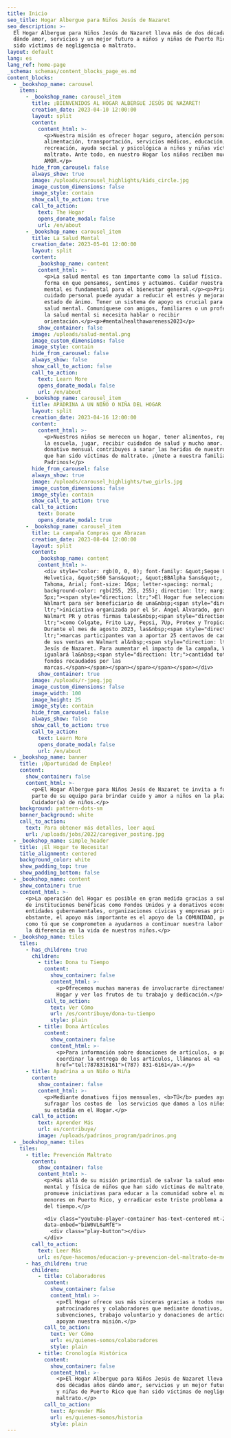 ```yaml
---
title: Inicio
seo_title: Hogar Albergue para Niños Jesús de Nazaret
seo_description: >-
  El Hogar Albergue para Niños Jesús de Nazaret lleva más de dos décadas años
  dándo amor, servicios y un mejor futuro a niños y niñas de Puerto Rico que han
  sido víctimas de negligencia o maltrato.
layout: default
lang: es
lang_ref: home-page
_schema: schemas/content_blocks_page_es.md
content_blocks:
  - _bookshop_name: carousel
    items:
      - _bookshop_name: carousel_item
        title: ¡BIENVENIDOS AL HOGAR ALBERGUE JESÚS DE NAZARET!
        creation_date: 2023-04-10 12:00:00
        layout: split
        content:
          content_html: >-
            <p>Nuestra misión es ofrecer hogar seguro, atención personal,
            alimentación, transportación, servicios médicos, educación,
            recreación, ayuda social y psicológica a niños y niñas víctimas de
            maltrato. Ante todo, en nuestro Hogar los niños reciben mucho
            AMOR.</p>
        hide_from_carousel: false
        always_show: true
        image: /uploads/carousel_highlights/kids_circle.jpg
        image_custom_dimensions: false
        image_style: contain
        show_call_to_action: true
        call_to_action:
          text: The Hogar
          opens_donate_modal: false
          url: /en/about
      - _bookshop_name: carousel_item
        title: La Salud Mental
        creation_date: 2023-05-01 12:00:00
        layout: split
        content:
          _bookshop_name: content
          content_html: >-
            <p>La salud mental es tan importante como la salud física. Afecta la
            forma en que pensamos, sentimos y actuamos. Cuidar nuestra salud
            mental es fundamental para el bienestar general.</p><p>Priorizar el
            cuidado personal puede ayudar a reducir el estrés y mejorar el
            estado de ánimo. Tener un sistema de apoyo es crucial para una buena
            salud mental. Comuníquese con amigos, familiares o un profesional de
            la salud mental si necesita hablar o recibir
            orientación.</p><p>#mentalhealthawareness2023</p>
          show_container: false
        image: /uploads/salud-mental.png
        image_custom_dimensions: false
        image_style: contain
        hide_from_carousel: false
        always_show: false
        show_call_to_action: false
        call_to_action:
          text: Learn More
          opens_donate_modal: false
          url: /en/about
      - _bookshop_name: carousel_item
        title: APADRINA A UN NIÑO O NIÑA DEL HOGAR
        layout: split
        creation_date: 2023-04-16 12:00:00
        content:
          content_html: >-
            <p>Nuestros niños se merecen un hogar, tener alimentos, ropa, ir a
            la escuela, jugar, recibir cuidados de salud y mucho amor. Con tu
            donativo mensual contribuyes a sanar las heridas de nuestros niños
            que han sido víctimas de maltrato. ¡Únete a nuestra familia de
            Padrinos!</p>
        hide_from_carousel: false
        always_show: true
        image: /uploads/carousel_highlights/two_girls.jpg
        image_custom_dimensions: false
        image_style: contain
        show_call_to_action: true
        call_to_action:
          text: Donate
          opens_donate_modal: true
      - _bookshop_name: carousel_item
        title: La campaña Compras que Abrazan
        creation_date: 2023-08-04 12:00:00
        layout: split
        content:
          _bookshop_name: content
          content_html: >-
            <div style="color: rgb(0, 0, 0); font-family: &quot;Segoe UI&quot;,
            Helvetica, &quot;S60 Sans&quot;, &quot;BBAlpha Sans&quot;, Droid,
            Tahoma, Arial; font-size: 16px; letter-spacing: normal;
            background-color: rgb(255, 255, 255); direction: ltr; margin-top:
            5px;"><span style="direction: ltr;">El Hogar fue seleccionado por
            Walmart para ser beneficiario de una&nbsp;<span style="direction:
            ltr;">iniciativa organizada por el Sr. Ángel Alvarado, gerente de
            Walmart PR y otras firmas tales&nbsp;<span style="direction:
            ltr;">como Colgate, Frito Lay, Pepsi, 7Up, Protex y Tropicana.
            Durante el mes de agosto 2023, las&nbsp;<span style="direction:
            ltr;">marcas participantes van a aportar 25 centavos de cada dólar
            de sus ventas en Walmart al&nbsp;<span style="direction: ltr;">Hogar
            Jesús de Nazaret. Para aumentar el impacto de la campaña, Walmart
            igualará la&nbsp;<span style="direction: ltr;">cantidad total de
            fondos recaudados por las
            marcas.</span></span></span></span></span></span>​​</div>
          show_container: true
        image: /uploads/r-jpeg.jpg
        image_custom_dimensions: false
        image_width: 100
        image_height: 25
        image_style: contain
        hide_from_carousel: false
        always_show: false
        show_call_to_action: true
        call_to_action:
          text: Learn More
          opens_donate_modal: false
          url: /en/about
  - _bookshop_name: banner
    title: ¡Oportunidad de Empleo!
    content:
      show_container: false
      content_html: >-
        <p>El Hogar Albergue para Niños Jesús de Nazaret te invita a formar
        parte de su equipo para brindar cuido y amor a niños en la plaza de
        Cuidador(a) de niños.</p>
    background: pattern-dots-sm
    banner_background: white
    call_to_action:
      text: Para obtener más detalles, leer aquí
      url: /uploads/jobs/2022/caregiver_posting.jpg
  - _bookshop_name: simple_header
    title: ¡El Hogar te Necesita!
    title_alignment: centered
    background_color: white
    show_padding_top: true
    show_padding_bottom: false
  - _bookshop_name: content
    show_container: true
    content_html: >-
      <p>La operación del Hogar es posible en gran medida gracias a subvenciones
      de instituciones benéficas como Fondos Unidos y a donativos económicos de
      entidades gubernamentales, organizaciones cívicas y empresas privadas. No
      obstante, el apoyo más importante es el apoyo de la COMUNIDAD, personas
      como tú que se comprometen a ayudarnos a continuar nuestra labor y hacer
      la diferencia en la vida de nuestros niños.</p>
  - _bookshop_name: tiles
    tiles:
      - has_children: true
        children:
          - title: Dona tu Tiempo
            content:
              show_container: false
              content_html: >-
                <p>Ofrecemos muchas maneras de involucrarte directamente con el
                Hogar y ver los frutos de tu trabajo y dedicación.</p>
            call_to_action:
              text: Ver Cómo
              url: /es/contribuye/dona-tu-tiempo
              style: plain
          - title: Dona Artículos
            content:
              show_container: false
              content_html: >-
                <p>Para información sobre donaciones de artículos, o para
                coordinar la entrega de los artículos, llámanos al <a
                href="tel:7878316161">(787) 831-6161</a>.</p>
      - title: Apadrina a un Niño o Niña
        content:
          show_container: false
          content_html: >-
            <p>Mediante donativos fijos mensuales, <b>TÚ</b> puedes ayudarnos a
            sufragar los costos de  los servicios que damos a los niños durante
            su estadía en el Hogar.</p>
        call_to_action:
          text: Aprender Más
          url: es/contribuye/
          image: /uploads/padrinos_program/padrinos.png
  - _bookshop_name: tiles
    tiles:
      - title: Prevención Maltrato
        content:
          show_container: false
          content_html: >-
            <p>Más allá de su misión primordial de salvar la salud emocional,
            mental y física de niños que han sido víctimas de maltrato, el Hogar
            promueve iniciativas para educar a la comunidad sobre el maltrato de
            menores en Puerto Rico, y erradicar este triste problema a través
            del tiempo.</p>

            <div class="youtube-player-container has-text-centered mt-2"
            data-embed="biW0VL6aMfE">
              <div class="play-button"></div>
            </div>
        call_to_action:
          text: Leer Más
          url: es/que-hacemos/educacion-y-prevencion-del-maltrato-de-menores
      - has_children: true
        children:
          - title: Colaboradores
            content:
              show_container: false
              content_html: >-
                <p>El Hogar ofrece sus más sinceras gracias a todos nuestros
                patrocinadores y colaboradores que mediante donativos,
                subvenciones, trabajo voluntario y donaciones de artículos
                apoyan nuestra misión.</p>
            call_to_action:
              text: Ver Cómo
              url: es/quienes-somos/colaboradores
              style: plain
          - title: Cronología Histórica
            content:
              show_container: false
              content_html: >-
                <p>El Hogar Albergue para Niños Jesús de Nazaret lleva más de
                dos décadas años dándo amor, servicios y un mejor futuro a niños
                y niñas de Puerto Rico que han sido víctimas de negligencia o
                maltrato.</p>
            call_to_action:
              text: Aprender Más
              url: es/quienes-somos/historia
              style: plain
---
```

